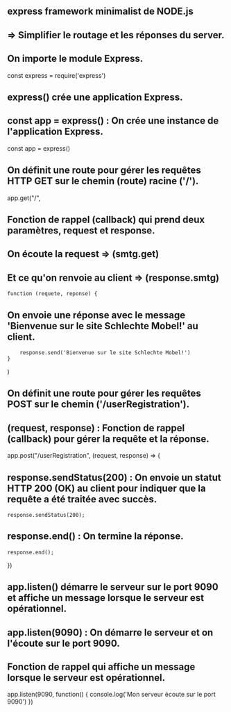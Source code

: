 ## express framework minimalist de NODE.js
## => Simplifier le routage et les réponses du server.
## On importe le module Express.
const express = require('express')

## express() crée une application Express.
## const app = express() : On crée une instance de l'application Express.
const app = express()

## On définit une route pour gérer les requêtes HTTP GET sur le chemin (route) racine ('/').
app.get("/",
## Fonction de rappel (callback) qui prend deux paramètres, request et response.
## On écoute la request => (smtg.get)
## Et ce qu'on renvoie au client => (response.smtg)
    function (requete, reponse) {
## On envoie une réponse avec le message 'Bienvenue sur le site Schlechte Mobel!' au client.
        response.send('Bienvenue sur le site Schlechte Mobel!')
    }
)

## On définit une route pour gérer les requêtes POST sur le chemin ('/userRegistration').
## (request, response) : Fonction de rappel (callback) pour gérer la requête et la réponse.
app.post("/userRegistration", (request, response) => {
## response.sendStatus(200) : On envoie un statut HTTP 200 (OK) au client pour indiquer que la requête a été traitée avec succès.
    response.sendStatus(200);
## response.end() : On termine la réponse.
    response.end();
})

## app.listen() démarre le serveur sur le port 9090 et affiche un message lorsque le serveur est opérationnel.
## app.listen(9090) : On démarre le serveur et on l'écoute sur le port 9090.
## Fonction de rappel qui affiche un message lorsque le serveur est opérationnel.
app.listen(9090, function() {
    console.log('Mon serveur écoute sur le port 9090')
})